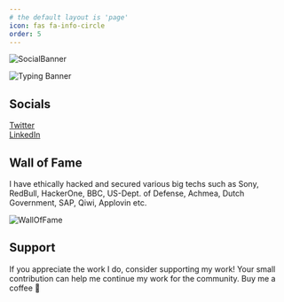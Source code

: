 ```yaml
---
# the default layout is 'page'
icon: fas fa-info-circle
order: 5
---
```


<!-- Hi 👋! I am Rohit a.k.a rohsec. I am a full time BugBounty Hunter and  HackerOne Ambassador.
I like identifying vulnerabilities and helping organizations reinforce their defenses. I have ethically hacked and secured various big techs such as Sony, RedBull, BBC, Dutch Government etc.  -->
![SocialBanner](https://i.postimg.cc/Jn2gYH24/rohsectemplatefont2.png)
<!-- I am rohsec, an Ethical Hacker , Bug Bounty Hunter and a Flet/Flutter developer.  -->
![Typing Banner](https://readme-typing-svg.herokuapp.com?font=Fira+Code&size=70&duration=1500&pause=600&center=true&vCenter=true&multiline=true&width=1920&height=384&lines=Hi,there+👋!;I+am+Rohit%2Ca.k.a+@rohsec;BugBounty+Hunter+%7C+HackerOne+Ambassador&repeat=false)

## Socials
<i class="fa-brands fa-twitter"></i>        <a href="https://twitter.com/rohsec">Twitter</a><br>
<i class="fa-brands fa-linkedin"></i>                 <a href="https://linkedin.com/in/rohity264">LinkedIn</a><br>

## Wall of Fame
I have ethically hacked and secured various big techs such as Sony, RedBull, HackerOne, BBC, US-Dept. of Defense, Achmea, Dutch Government, SAP, Qiwi, Applovin etc.

![WallOfFame](https://i.postimg.cc/8P4FnBnZ/walloffame-WM.jpg)

## Support
If you appreciate the work I do, consider supporting my work! 
Your small contribution can help me continue my work for the community. Buy me a coffee 🙌
<script type='text/javascript' src='https://storage.ko-fi.com/cdn/widget/Widget_2.js'></script><script type='text/javascript'>kofiwidget2.init('Support Me on Ko-fi', '#29abe0', 'P5P8YD0N2');kofiwidget2.draw();</script> 
<!-- <script type="text/javascript" src="https://cdnjs.buymeacoffee.com/1.0.0/button.prod.min.js" data-name="bmc-button" data-slug="rohsec" data-color="#FFDD00" data-emoji="☕"  data-font="Cookie" data-text="Buy me a coffee" data-outline-color="#000000" data-font-color="#000000" data-coffee-color="#ffffff" ></script> -->

